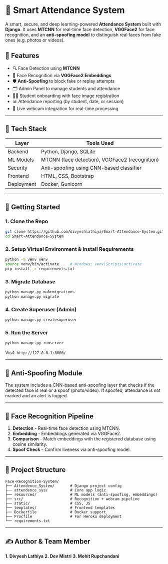 # 🧠 Smart Attendance System

A smart, secure, and deep learning-powered **Attendance System** built with **Django**. It uses **MTCNN** for real-time face detection, **VGGFace2** for face recognition, and an **anti-spoofing model** to distinguish real faces from fake ones (e.g. photos or videos).

## 📸 Features

- 🔍 Face Detection using **MTCNN**
- 🧬 Face Recognition via **VGGFace2 Embeddings**
- 🛡️ **Anti-Spoofing** to block fake or replay attempts
- 🗂️ Admin Panel to manage students and attendance
- 🧑‍🎓 Student onboarding with face image registration
- 📊 Attendance reporting (by student, date, or session)
- 🎥 Live webcam integration for real-time processing

---

## 🧱 Tech Stack

| Layer     | Tools Used                                |
|-----------|--------------------------------------------|
| Backend   | Python, Django, SQLite                     |
| ML Models | MTCNN (face detection), VGGFace2 (recognition) |
| Security  | Anti-spoofing using CNN-based classifier   |
| Frontend  | HTML, CSS, Bootstrap                       |
| Deployment| Docker, Gunicorn |

---

## 🚀 Getting Started

### 1. Clone the Repo

```bash
git clone https://github.com/divyeshlathiya/Smart-Attendance-System.git
cd Smart-Attendance-System
```

### 2. Setup Virtual Environment & Install Requirements

```bash
python -m venv venv
source venv/bin/activate     # Windows: venv\Scripts\activate
pip install -r requirements.txt
```

### 3. Migrate Database

```bash
python manage.py makemigrations
python manage.py migrate
```

### 4. Create Superuser (Admin)

```bash
python manage.py createsuperuser
```

### 5. Run the Server

```bash
python manage.py runserver
```

Visit: `http://127.0.0.1:8000/`

---

## 🔐 Anti-Spoofing Module

The system includes a CNN-based anti-spoofing layer that checks if the detected face is real or a spoof (photo/video). If spoofed, attendance is not marked and an alert is logged.

---

## 🧠 Face Recognition Pipeline

1. **Detection** - Real-time face detection using MTCNN.
2. **Embedding** - Embeddings generated via VGGFace2.
3. **Comparison** - Match embeddings with the registered database using cosine similarity.
4. **Spoof Check** - Confirm liveness via anti-spoofing model.

---

## 📂 Project Structure

```
Face-Recognition-System/
├── Attendence_System/       # Django project config
├── attendence_sys/          # Core app logic
├── resources/               # ML models (anti-spoofing, embeddings)
├── src/                     # Recognition + webcam pipeline
├── static/                  # CSS, JS
├── templates/               # Frontend templates
├── Dockerfile               # Docker support
├── Procfile                 # For Heroku deployment
└── requirements.txt
```

---

## ✍️ Author & Team Member

**1. Divyesh Lathiya**
**2. Dev Mistri**
**3. Mohit Rupchandani**
